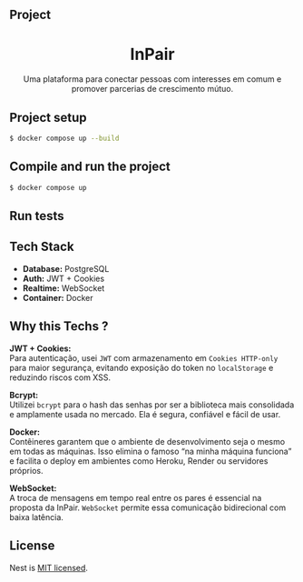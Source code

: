 ## Project
<h1 align="center">InPair</h1>
<p align="center">Uma plataforma para conectar pessoas com interesses em comum e promover parcerias de crescimento mútuo.</p>

## Project setup

```bash
$ docker compose up --build
```

## Compile and run the project
```bash
$ docker compose up
```
## Run tests

## Tech Stack 
<ul>    
<li><strong>Database:</strong> PostgreSQL</li>
<li><strong>Auth:</strong> JWT + Cookies</li> 
<li><strong>Realtime:</strong> WebSocket</li>
<li><strong>Container:</strong> Docker</li> 
</ul>

## Why this Techs ? 
<p>
  <strong>JWT + Cookies:</strong><br />
  Para autenticação, usei <code>JWT</code> com armazenamento em <code>Cookies HTTP-only</code> para maior segurança, evitando exposição do token no <code>localStorage</code> e reduzindo riscos com XSS.
</p>

<p>
  <strong>Bcrypt:</strong><br />
  Utilizei <code>bcrypt</code> para o hash das senhas por ser a biblioteca mais consolidada e amplamente usada no mercado. Ela é segura, confiável e fácil de usar.
</p>

<p>
  <strong>Docker:</strong><br />
  Contêineres garantem que o ambiente de desenvolvimento seja o mesmo em todas as máquinas. Isso elimina o famoso “na minha máquina funciona” e facilita o deploy em ambientes como Heroku, Render ou servidores próprios.
</p>

<p>
  <strong>WebSocket:</strong><br />
  A troca de mensagens em tempo real entre os pares é essencial na proposta da InPair. <code>WebSocket</code> permite essa comunicação bidirecional com baixa latência.
</p>

## License

Nest is [MIT licensed](https://github.com/nestjs/nest/blob/master/LICENSE).
